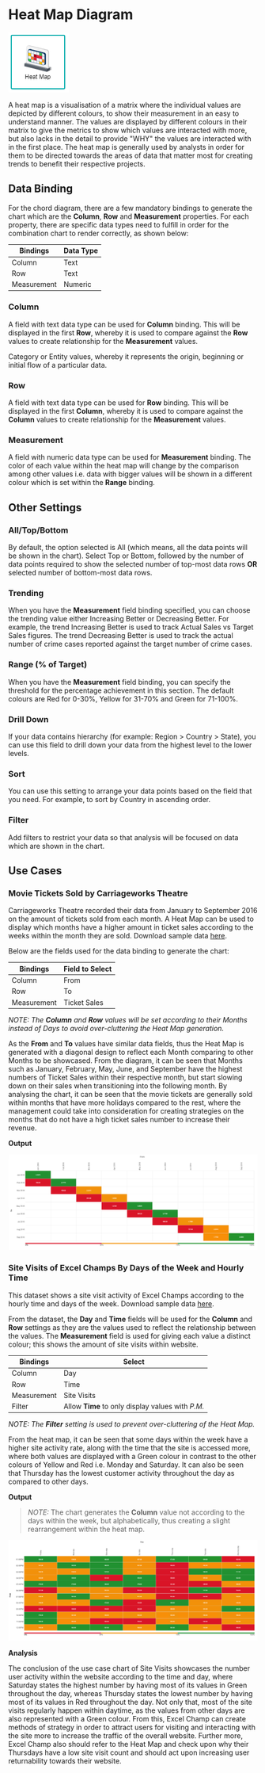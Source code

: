 # Heat Map Diagram

![Heat Map](./images/heat-map/heatmap.PNG)

A heat map is a visualisation of a matrix where the individual values are depicted by different colours, to show their measurement in an easy to understand manner. The values are displayed by different colours in their matrix to give the metrics to show which values are interacted with more, but also lacks in the detail to provide "WHY" the values are interacted with in the first place. The heat map is generally used by analysts in order for them to be directed towards the areas of data that matter most for creating trends to benefit their respective projects.

## Data Binding

For the chord diagram, there are a few mandatory bindings to generate the chart which are the **Column**, **Row** and **Measurement** properties. For each property, there are specific data types need to fulfill in order for the combination chart to render correctly, as shown below:

|Bindings|Data Type|
|---|---|
|Column|Text|
|Row|Text|
|Measurement|Numeric|

### Column

A field with text data type can be used for **Column** binding. This will be displayed in the first **Row**, whereby it is used to compare against the **Row** values to create relationship for the **Measurement** values.

Category or Entity values, whereby it represents the origin, beginning or initial flow of a particular data.

### Row

A field with text data type can be used for **Row** binding. This will be displayed in the first **Column**, whereby it is used to compare against the **Column** values to create relationship for the **Measurement** values.

### Measurement

A field with numeric data type can be used for **Measurement** binding. The color of each value within the heat map will change by the comparison among other values i.e. data with bigger values will be shown in a different colour which is set within the **Range** binding.

## Other Settings

### All/Top/Bottom

By default, the option selected is All (which means, all the data points will be shown in the chart). Select Top or Bottom, followed by the number of data points required to show the selected number of top-most data rows **OR** selected number of bottom-most data rows.

### Trending

When you have the **Measurement** field binding specified, you can choose the trending value either Increasing Better or Decreasing Better. For example, the trend Increasing Better is used to track Actual Sales vs Target Sales figures. The trend Decreasing Better is used to track the actual number of crime cases reported against the target number of crime cases.

### Range (% of Target)

When you have the **Measurement** field binding, you can specify the threshold for the percentage achievement in this section. The default colours are Red for 0-30%, Yellow for 31-70% and Green for 71-100%.

### Drill Down

If your data contains hierarchy (for example: Region > Country > State), you can use this field to drill down your data from the highest level to the lower levels.

### Sort

You can use this setting to arrange your data points based on the field that you need. For example, to sort by Country in ascending order.

### Filter

Add filters to restrict your data so that analysis will be focused on data which are shown in the chart.

## Use Cases

### Movie Tickets Sold by Carriageworks Theatre
Carriageworks Theatre recorded their data from January to September 2016 on the amount of tickets sold from each month. A Heat Map can be used to display which months have a higher amount in ticket sales according to the weeks within the month they are sold. Download sample data [here](./sample-data/heat-map/ticketsold-jansep.csv).

Below are the fields used for the data binding to generate the chart:

|Bindings|Field to Select|
|---|---|
|Column|From|
|Row|To|
|Measurement|Ticket Sales|

*NOTE: The **Column** and **Row** values will be set according to their Months instead of Days to avoid over-cluttering the Heat Map generation.*

As the **From** and **To** values have similar data fields, thus the Heat Map is generated with a diagonal design to reflect each Month comparing to other Months to be showcased. From the diagram, it can be seen that Months such as January, February, May, June, and September have the highest numbers of Ticket Sales within their respective month, but start slowing down on their sales when transitioning into the following month. By analysing the chart, it can be seen that the movie tickets are generally sold within months that have more holidays compared to the rest, where the management could take into consideration for creating strategies on the months that do not have a high ticket sales number to increase their revenue.

**Output**

![Tickets Sold](./images/heat-map/output-1.PNG)

### Site Visits of Excel Champs By Days of the Week and Hourly Time
This dataset shows a site visit activity of Excel Champs according to the hourly time and days of the week. Download sample data [here](./sample-data/heat-map/site-visits.xlsx).

From the dataset, the **Day** and **Time** fields will be used for the **Column** and **Row** settings as they are the values used to reflect the relationship between the values. The **Measurement** field is used for giving each value a distinct colour; this shows the amount of site visits within website.

|Bindings |Select|
|---|---|
|Column|Day|
|Row|Time|
|Measurement|Site Visits|
|Filter|Allow **Time** to only display values with *P.M.*|

*NOTE: The **Filter** setting is used to prevent over-cluttering of the Heat Map.*

From the heat map, it can be seen that some days within the week have a higher site activity rate, along with the time that the site is accessed more, where both values are displayed with a Green colour in contrast to the other colours of Yellow and Red i.e. Monday and Saturday. It can also be seen that Thursday has the lowest customer activity throughout the day as compared to other days.

**Output**

>*NOTE:* The chart generates the **Column** value not according to the days within the week, but alphabetically, thus creating a slight rearrangement within the heat map.

![Site Visits](./images/heat-map/output-2.PNG)

**Analysis**

The conclusion of the use case chart of Site Visits showcases the number user activity within the website according to the time and day, where Saturday states the highest number by having most of its values in Green throughout the day, whereas Thursday states the lowest number by having most of its values in Red throughout the day. Not only that, most of the site visits regularly happen within daytime, as the values from other days are also represented with a Green colour. From this, Excel Champ can create methods of strategy in order to attract users for visiting and interacting with the site more to increase the traffic of the overall website. Further more, Excel Champ also should refer to the Heat Map and check upon why their Thursdays have a low site visit count and should act upon increasing user returnability towards their website.